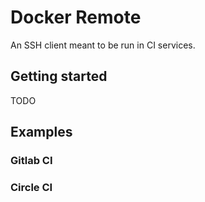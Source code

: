 # Docker Remote

An SSH client meant to be run in CI services.

## Getting started

TODO

## Examples

### Gitlab CI

### Circle CI

